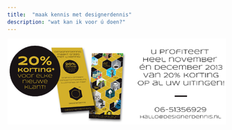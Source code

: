 ```yaml
---
title:  "maak kennis met designerdennis"
description: "wat kan ik voor ú doen?"
---
```


![WDF](images/work/designerdennis_actie_2013.png)